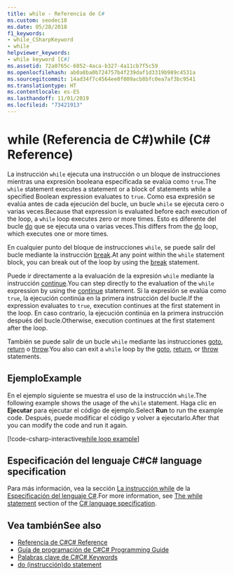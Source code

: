 ```yaml
---
title: while - Referencia de C#
ms.custom: seodec18
ms.date: 05/28/2018
f1_keywords:
- while_CSharpKeyword
- while
helpviewer_keywords:
- while keyword [C#]
ms.assetid: 72a0765c-6852-4aca-b327-4a11cb7f5c59
ms.openlocfilehash: ab0a8ba0b724757b4f239daf1d3319b989c4531a
ms.sourcegitcommit: 14ad34f7c4564ee0f009acb8bfc0ea7af3bc9541
ms.translationtype: HT
ms.contentlocale: es-ES
ms.lasthandoff: 11/01/2019
ms.locfileid: "73421913"
---
```

# <a name="while-c-reference"></a><span data-ttu-id="71d4f-102">while (Referencia de C#)</span><span class="sxs-lookup"><span data-stu-id="71d4f-102">while (C# Reference)</span></span>

<span data-ttu-id="71d4f-103">La instrucción `while` ejecuta una instrucción o un bloque de instrucciones mientras una expresión booleana especificada se evalúa como `true`.</span><span class="sxs-lookup"><span data-stu-id="71d4f-103">The `while` statement executes a statement or a block of statements while a specified Boolean expression evaluates to `true`.</span></span> <span data-ttu-id="71d4f-104">Como esa expresión se evalúa antes de cada ejecución del bucle, un bucle `while` se ejecuta cero o varias veces.</span><span class="sxs-lookup"><span data-stu-id="71d4f-104">Because that expression is evaluated before each execution of the loop, a `while` loop executes zero or more times.</span></span> <span data-ttu-id="71d4f-105">Esto es diferente del bucle [do](do.md) que se ejecuta una o varias veces.</span><span class="sxs-lookup"><span data-stu-id="71d4f-105">This differs from the [do](do.md) loop, which executes one or more times.</span></span>

<span data-ttu-id="71d4f-106">En cualquier punto del bloque de instrucciones `while`, se puede salir del bucle mediante la instrucción [break](break.md).</span><span class="sxs-lookup"><span data-stu-id="71d4f-106">At any point within the `while` statement block, you can break out of the loop by using the [break](break.md) statement.</span></span>

<span data-ttu-id="71d4f-107">Puede ir directamente a la evaluación de la expresión `while` mediante la instrucción [continue](continue.md).</span><span class="sxs-lookup"><span data-stu-id="71d4f-107">You can step directly to the evaluation of the `while` expression by using the [continue](continue.md) statement.</span></span> <span data-ttu-id="71d4f-108">Si la expresión se evalúa como `true`, la ejecución continúa en la primera instrucción del bucle.</span><span class="sxs-lookup"><span data-stu-id="71d4f-108">If the expression evaluates to `true`, execution continues at the first statement in the loop.</span></span> <span data-ttu-id="71d4f-109">En caso contrario, la ejecución continúa en la primera instrucción después del bucle.</span><span class="sxs-lookup"><span data-stu-id="71d4f-109">Otherwise, execution continues at the first statement after the loop.</span></span>

<span data-ttu-id="71d4f-110">También se puede salir de un bucle `while` mediante las instrucciones [goto](goto.md), [return](return.md) o [throw](throw.md).</span><span class="sxs-lookup"><span data-stu-id="71d4f-110">You also can exit a `while` loop by the [goto](goto.md), [return](return.md), or [throw](throw.md) statements.</span></span>

## <a name="example"></a><span data-ttu-id="71d4f-111">Ejemplo</span><span class="sxs-lookup"><span data-stu-id="71d4f-111">Example</span></span>

<span data-ttu-id="71d4f-112">En el ejemplo siguiente se muestra el uso de la instrucción `while`.</span><span class="sxs-lookup"><span data-stu-id="71d4f-112">The following example shows the usage of the `while` statement.</span></span> <span data-ttu-id="71d4f-113">Haga clic en **Ejecutar** para ejecutar el código de ejemplo.</span><span class="sxs-lookup"><span data-stu-id="71d4f-113">Select **Run** to run the example code.</span></span> <span data-ttu-id="71d4f-114">Después, puede modificar el código y volver a ejecutarlo.</span><span class="sxs-lookup"><span data-stu-id="71d4f-114">After that you can modify the code and run it again.</span></span>

[!code-csharp-interactive[while loop example](~/samples/snippets/csharp/keywords/IterationKeywordsExamples.cs#3)]

## <a name="c-language-specification"></a><span data-ttu-id="71d4f-115">Especificación del lenguaje C#</span><span class="sxs-lookup"><span data-stu-id="71d4f-115">C# language specification</span></span>

<span data-ttu-id="71d4f-116">Para más información, vea la sección [La instrucción while](~/_csharplang/spec/statements.md#the-while-statement) de la [Especificación del lenguaje C#](/dotnet/csharp/language-reference/language-specification/introduction).</span><span class="sxs-lookup"><span data-stu-id="71d4f-116">For more information, see [The while statement](~/_csharplang/spec/statements.md#the-while-statement) section of the [C# language specification](/dotnet/csharp/language-reference/language-specification/introduction).</span></span>

## <a name="see-also"></a><span data-ttu-id="71d4f-117">Vea también</span><span class="sxs-lookup"><span data-stu-id="71d4f-117">See also</span></span>

- [<span data-ttu-id="71d4f-118">Referencia de C#</span><span class="sxs-lookup"><span data-stu-id="71d4f-118">C# Reference</span></span>](../index.md)
- [<span data-ttu-id="71d4f-119">Guía de programación de C#</span><span class="sxs-lookup"><span data-stu-id="71d4f-119">C# Programming Guide</span></span>](../../programming-guide/index.md)
- [<span data-ttu-id="71d4f-120">Palabras clave de C#</span><span class="sxs-lookup"><span data-stu-id="71d4f-120">C# Keywords</span></span>](index.md)
- [<span data-ttu-id="71d4f-121">do (instrucción)</span><span class="sxs-lookup"><span data-stu-id="71d4f-121">do statement</span></span>](do.md)
